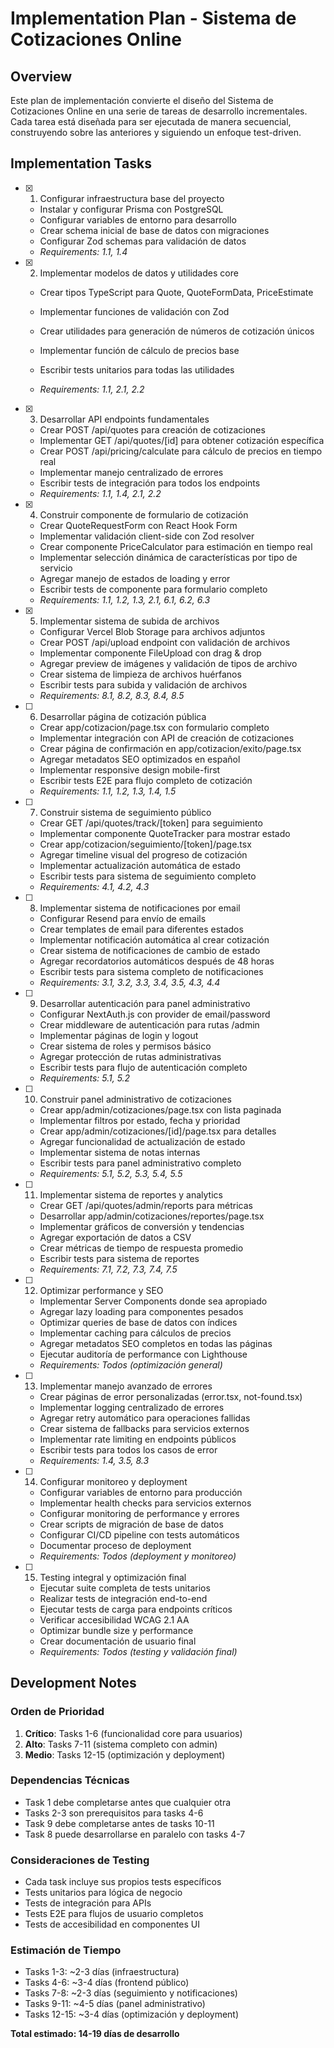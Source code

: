 # Implementation Plan - Sistema de Cotizaciones Online

## Overview

Este plan de implementación convierte el diseño del Sistema de Cotizaciones Online en una serie de tareas de desarrollo incrementales. Cada tarea está diseñada para ser ejecutada de manera secuencial, construyendo sobre las anteriores y siguiendo un enfoque test-driven.

## Implementation Tasks

- [x] 1. Configurar infraestructura base del proyecto

  - Instalar y configurar Prisma con PostgreSQL
  - Configurar variables de entorno para desarrollo
  - Crear schema inicial de base de datos con migraciones
  - Configurar Zod schemas para validación de datos
  - _Requirements: 1.1, 1.4_

- [x] 2. Implementar modelos de datos y utilidades core

  - Crear tipos TypeScript para Quote, QuoteFormData, PriceEstimate
  - Implementar funciones de validación con Zod
  - Crear utilidades para generación de números de cotización únicos
  - Implementar función de cálculo de precios base
  - Escribir tests unitarios para todas las utilidades

  - _Requirements: 1.1, 2.1, 2.2_

- [x] 3. Desarrollar API endpoints fundamentales

  - Crear POST /api/quotes para creación de cotizaciones
  - Implementar GET /api/quotes/[id] para obtener cotización específica
  - Crear POST /api/pricing/calculate para cálculo de precios en tiempo real
  - Implementar manejo centralizado de errores
  - Escribir tests de integración para todos los endpoints
  - _Requirements: 1.1, 1.4, 2.1, 2.2_

- [x] 4. Construir componente de formulario de cotización

  - Crear QuoteRequestForm con React Hook Form
  - Implementar validación client-side con Zod resolver
  - Crear componente PriceCalculator para estimación en tiempo real
  - Implementar selección dinámica de características por tipo de servicio
  - Agregar manejo de estados de loading y error
  - Escribir tests de componente para formulario completo
  - _Requirements: 1.1, 1.2, 1.3, 2.1, 6.1, 6.2, 6.3_

- [x] 5. Implementar sistema de subida de archivos
  - Configurar Vercel Blob Storage para archivos adjuntos
  - Crear POST /api/upload endpoint con validación de archivos
  - Implementar componente FileUpload con drag & drop
  - Agregar preview de imágenes y validación de tipos de archivo
  - Crear sistema de limpieza de archivos huérfanos
  - Escribir tests para subida y validación de archivos
  - _Requirements: 8.1, 8.2, 8.3, 8.4, 8.5_

- [ ] 6. Desarrollar página de cotización pública

  - Crear app/cotizacion/page.tsx con formulario completo
  - Implementar integración con API de creación de cotizaciones
  - Crear página de confirmación en app/cotizacion/exito/page.tsx
  - Agregar metadatos SEO optimizados en español
  - Implementar responsive design mobile-first
  - Escribir tests E2E para flujo completo de cotización
  - _Requirements: 1.1, 1.2, 1.3, 1.4, 1.5_

- [ ] 7. Construir sistema de seguimiento público

  - Crear GET /api/quotes/track/[token] para seguimiento
  - Implementar componente QuoteTracker para mostrar estado
  - Crear app/cotizacion/seguimiento/[token]/page.tsx
  - Agregar timeline visual del progreso de cotización
  - Implementar actualización automática de estado
  - Escribir tests para sistema de seguimiento completo
  - _Requirements: 4.1, 4.2, 4.3_

- [ ] 8. Implementar sistema de notificaciones por email

  - Configurar Resend para envío de emails
  - Crear templates de email para diferentes estados
  - Implementar notificación automática al crear cotización
  - Crear sistema de notificaciones de cambio de estado
  - Agregar recordatorios automáticos después de 48 horas
  - Escribir tests para sistema completo de notificaciones
  - _Requirements: 3.1, 3.2, 3.3, 3.4, 3.5, 4.3, 4.4_

- [ ] 9. Desarrollar autenticación para panel administrativo

  - Configurar NextAuth.js con provider de email/password
  - Crear middleware de autenticación para rutas /admin
  - Implementar páginas de login y logout
  - Crear sistema de roles y permisos básico
  - Agregar protección de rutas administrativas
  - Escribir tests para flujo de autenticación completo
  - _Requirements: 5.1, 5.2_

- [ ] 10. Construir panel administrativo de cotizaciones

  - Crear app/admin/cotizaciones/page.tsx con lista paginada
  - Implementar filtros por estado, fecha y prioridad
  - Crear app/admin/cotizaciones/[id]/page.tsx para detalles
  - Agregar funcionalidad de actualización de estado
  - Implementar sistema de notas internas
  - Escribir tests para panel administrativo completo
  - _Requirements: 5.1, 5.2, 5.3, 5.4, 5.5_

- [ ] 11. Implementar sistema de reportes y analytics

  - Crear GET /api/quotes/admin/reports para métricas
  - Desarrollar app/admin/cotizaciones/reportes/page.tsx
  - Implementar gráficos de conversión y tendencias
  - Agregar exportación de datos a CSV
  - Crear métricas de tiempo de respuesta promedio
  - Escribir tests para sistema de reportes
  - _Requirements: 7.1, 7.2, 7.3, 7.4, 7.5_

- [ ] 12. Optimizar performance y SEO

  - Implementar Server Components donde sea apropiado
  - Agregar lazy loading para componentes pesados
  - Optimizar queries de base de datos con índices
  - Implementar caching para cálculos de precios
  - Agregar metadatos SEO completos en todas las páginas
  - Ejecutar auditoría de performance con Lighthouse
  - _Requirements: Todos (optimización general)_

- [ ] 13. Implementar manejo avanzado de errores

  - Crear páginas de error personalizadas (error.tsx, not-found.tsx)
  - Implementar logging centralizado de errores
  - Agregar retry automático para operaciones fallidas
  - Crear sistema de fallbacks para servicios externos
  - Implementar rate limiting en endpoints públicos
  - Escribir tests para todos los casos de error
  - _Requirements: 1.4, 3.5, 8.3_

- [ ] 14. Configurar monitoreo y deployment

  - Configurar variables de entorno para producción
  - Implementar health checks para servicios externos
  - Configurar monitoring de performance y errores
  - Crear scripts de migración de base de datos
  - Configurar CI/CD pipeline con tests automáticos
  - Documentar proceso de deployment
  - _Requirements: Todos (deployment y monitoreo)_

- [ ] 15. Testing integral y optimización final
  - Ejecutar suite completa de tests unitarios
  - Realizar tests de integración end-to-end
  - Ejecutar tests de carga para endpoints críticos
  - Verificar accesibilidad WCAG 2.1 AA
  - Optimizar bundle size y performance
  - Crear documentación de usuario final
  - _Requirements: Todos (testing y validación final)_

## Development Notes

### Orden de Prioridad

1. **Crítico**: Tasks 1-6 (funcionalidad core para usuarios)
2. **Alto**: Tasks 7-11 (sistema completo con admin)
3. **Medio**: Tasks 12-15 (optimización y deployment)

### Dependencias Técnicas

- Task 1 debe completarse antes que cualquier otra
- Tasks 2-3 son prerequisitos para tasks 4-6
- Task 9 debe completarse antes de tasks 10-11
- Task 8 puede desarrollarse en paralelo con tasks 4-7

### Consideraciones de Testing

- Cada task incluye sus propios tests específicos
- Tests unitarios para lógica de negocio
- Tests de integración para APIs
- Tests E2E para flujos de usuario completos
- Tests de accesibilidad en componentes UI

### Estimación de Tiempo

- Tasks 1-3: ~2-3 días (infraestructura)
- Tasks 4-6: ~3-4 días (frontend público)
- Tasks 7-8: ~2-3 días (seguimiento y notificaciones)
- Tasks 9-11: ~4-5 días (panel administrativo)
- Tasks 12-15: ~3-4 días (optimización y deployment)

**Total estimado: 14-19 días de desarrollo**
